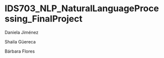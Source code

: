 # IDS703_NLP_NaturalLanguageProcessing_FinalProject

Daniela Jiménez

Shaila Güereca

Bárbara Flores
